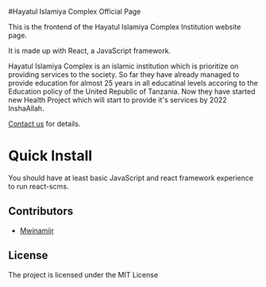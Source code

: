 #Hayatul Islamiya Complex Official Page

This is the frontend of the Hayatul Islamiya Complex Institution website page.

It is made up with React, a JavaScript framework.

Hayatul Islamiya Complex is an islamic institution which is prioritize on providing services to the society. So far they have already managed to provide education for almost 25 years in all educatinal levels accoring to the Education policy of the United Republic of Tanzania. Now they have started new Health Project which will start to provide it's services by 2022 InshaAllah.

[Contact us](http://hayatulislamiyatz.com/contact-us/) for details.

# Quick Install
You should have at least basic JavaScript and react framework experience to run react-scms. 

## Contributors

- [Mwinamijr](https://github.com/mwinamijr)

## License

The project is licensed under the MIT License
